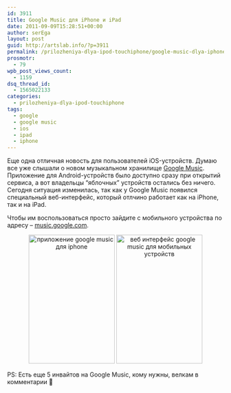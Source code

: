 ```yaml
---
id: 3911
title: Google Music для iPhone и iPad
date: 2011-09-09T15:28:51+00:00
author: serEga
layout: post
guid: http://artslab.info/?p=3911
permalink: /prilozheniya-dlya-ipod-touchiphone/google-music-dlya-iphone-i-ipad/
prosmotr:
  - 79
wpb_post_views_count:
  - 1159
dsq_thread_id:
  - 1565022133
categories:
  - prilozheniya-dlya-ipod-touchiphone
tags:
  - google
  - google music
  - ios
  - ipad
  - iphone
---
```

Еще одна отличная новость для пользователей iOS-устройств. Думаю все уже слышали о новом музыкальном хранилище [Google Music](http://artslab.info/tag/google-music/). Приложение для Android-устройств было доступно сразу при открытий сервиса, а вот владельцы &#8220;яблочных&#8221; устройств остались без ничего. Сегодня ситуация изменилась, так как у Google Music появился специальный веб-интерфейс, который отлчино работает как на iPhone, так и на iPad.

Чтобы им воспользоваться просто зайдите с мобильного устройства по адресу &#8211; [music.google.com](http://music.google.com).

<center>
  <a href="{{site.img_cdn}}/google_music_web_interface.png"><img src="{{site.img_cdn}}/google_music_web_interface-200x300.png" alt="приложение google music для iphone" title="google_music_web_interface" width="200" height="300" class="alignnone size-medium wp-image-3912" srcset="{{site.img_cdn}}/google_music_web_interface-200x300.png 200w, {{site.img_cdn}}/google_music_web_interface.png 320w" sizes="(max-width: 200px) 100vw, 200px" /></a> <a href="{{site.img_cdn}}/google_music_web_interface_for_ios.png"><img src="{{site.img_cdn}}/google_music_web_interface_for_ios-200x300.png" alt="веб интерфейс google music для мобильных устройств" title="google_music_web_interface_for_ios" width="200" height="300" class="alignnone size-medium wp-image-3913" /></a>
</center>

PS: Есть еще 5 инвайтов на Google Music, кому нужны, велкам в комментарии 🙂